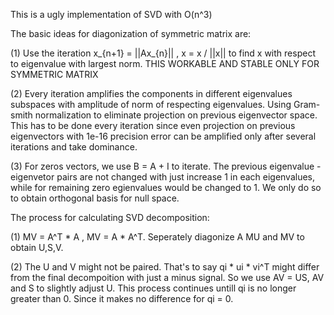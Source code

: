 This is a ugly implementation of SVD with O(n^3)

The basic ideas for diagonization of symmetric matrix are:

  (1) Use the iteration x_{n+1} = ||Ax_{n}|| , x = x / ||x|| to find x with respect to eigenvalue with largest norm. THIS WORKABLE AND STABLE ONLY FOR SYMMETRIC MATRIX
  
  (2) Every iteration amplifies the components in different eigenvalues subspaces with amplitude of norm of respecting eigenvalues. Using Gram-smith normalization to eliminate projection on previous eigenvector space. This has to be done every iteration since even projection on previous eigenvectors with 1e-16 precision error can be amplified only after several iterations and  take dominance.
  
  (3) For zeros vectors, we use B = A + I to iterate. The previous eigenvalue - eigenvetor pairs are not changed with just increase 1 in each eigenvalues, while for remaining zero egienvalues would be changed to 1. We only do so to obtain orthogonal basis for null space.
  
 The process for calculating SVD decomposition:
 
  (1) MV = A^T * A , MV = A * A^T. Seperately diagonize A MU and MV to obtain U,S,V.
  
  (2) The U and V might not be paired. That's to say qi * ui * vi^T might differ from the final decompoition with just a minus signal. So we use AV = US, AV and S to slightly adjust U. This process continues untill qi is no longer greater than 0. Since it makes no difference for qi = 0.
